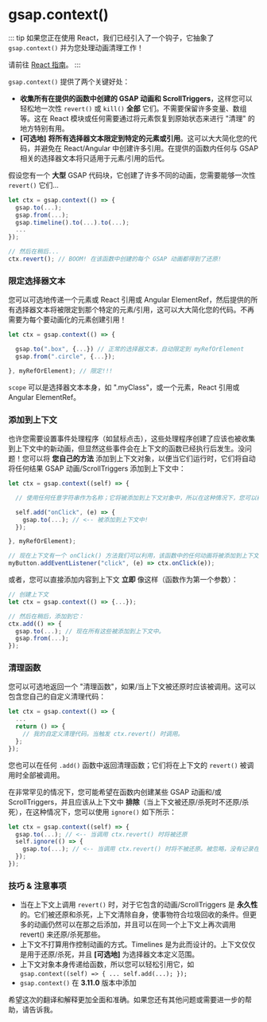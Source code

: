 # gsap.context()

::: tip
如果您正在使用 React，我们已经引入了一个钩子，它抽象了 `gsap.context()` 并为您处理动画清理工作！

请前往 [React 指南](https://gsap.com/resources/React/)。
:::

`gsap.context()` 提供了两个关键好处：

- **收集所有在提供的函数中创建的 GSAP 动画和 ScrollTriggers**，这样您可以轻松地一次性 `revert()` 或 `kill()` **全部** 它们。不需要保留许多变量、数组等。这在 React 模块或任何需要通过将元素恢复到原始状态来进行 "清理" 的地方特别有用。
- **[可选地]** **将所有选择器文本限定到特定的元素或引用**。这可以大大简化您的代码，并避免在 React/Angular 中创建许多引用。在提供的函数内任何与 GSAP 相关的选择器文本将只适用于元素/引用的后代。

假设您有一个 **大型** GSAP 代码块，它创建了许多不同的动画，您需要能够一次性 `revert()` 它们...

```javascript
let ctx = gsap.context(() => {
  gsap.to(...);
  gsap.from(...);
  gsap.timeline().to(...).to(...);
  ...
});

// 然后在稍后...
ctx.revert(); // BOOM! 在该函数中创建的每个 GSAP 动画都得到了还原!
```

### 限定选择器文本

您可以可选地传递一个元素或 React 引用或 Angular ElementRef，然后提供的所有选择器文本将被限定到那个特定的元素/引用，这可以大大简化您的代码。不再需要为每个要动画化的元素创建引用！

```javascript
let ctx = gsap.context(() => {

  gsap.to(".box", {...}) // 正常的选择器文本，自动限定到 myRefOrElement
  gsap.from(".circle", {...});

}, myRefOrElement); // 限定!!!
```

`scope` 可以是选择器文本本身，如 ".myClass"，或一个元素，React 引用或 Angular ElementRef。

### 添加到上下文

也许您需要设置事件处理程序（如鼠标点击），这些处理程序创建了应该也被收集到上下文中的新动画，但显然这些事件会在上下文的函数已经执行后发生。没问题！您可以将 **您自己的方法** 添加到上下文对象，以便当它们运行时，它们将自动将任何结果 GSAP 动画/ScrollTriggers 添加到上下文中：

```javascript
let ctx = gsap.context((self) => {

  // 使用任何任意字符串作为名称；它将被添加到上下文对象中，所以在这种情况下，您可以稍后调用 ctx.onClick()...

  self.add("onClick", (e) => {
    gsap.to(...); // <-- 被添加到上下文中!
  });

}, myRefOrElement);

// 现在上下文有一个 onClick() 方法我们可以利用，该函数中的任何动画将被添加到上下文中
myButton.addEventListener("click", (e) => ctx.onClick(e));

```

或者，您可以直接添加内容到上下文 **立即** 像这样（函数作为第一个参数）：

```javascript
// 创建上下文
let ctx = gsap.context(() => {...});

// 然后在稍后，添加到它：
ctx.add(() => {
  gsap.to(...); // 现在所有这些被添加到上下文中。
  gsap.from(...);
});

```

### 清理函数

您可以可选地返回一个 "清理函数"，如果/当上下文被还原时应该被调用。这可以包含您自己的自定义清理代码：

```javascript
let ctx = gsap.context(() => {
  ...
  return () => {
    // 我的自定义清理代码。当触发 ctx.revert() 时调用。
  };
});

```

您也可以在任何 `.add()` 函数中返回清理函数；它们将在上下文的 `revert()` 被调用时全部被调用。

在非常罕见的情况下，您可能希望在函数内创建某些 GSAP 动画和/或 ScrollTriggers，并且应该从上下文中 **排除**（当上下文被还原/杀死时不还原/杀死），在这种情况下，您可以使用 `ignore()` 如下所示：

```javascript
let ctx = gsap.context((self) => {
  gsap.to(...); // <-- 当调用 ctx.revert() 时将被还原
  self.ignore(() => {
    gsap.to(...); // <-- 当调用 ctx.revert() 时将不被还原。被忽略，没有记录在上下文中。
  });
});

```

### 技巧 & 注意事项

- 当在上下文上调用 `revert()` 时，对于它包含的动画/ScrollTriggers 是 **永久性** 的。它们被还原和杀死，上下文清除自身，使事物符合垃圾回收的条件。但更多的动画仍然可以在那之后添加，并且可以在同一个上下文上再次调用 revert() 来还原/杀死那些。
- 上下文不打算用作控制动画的方式。Timelines 是为此而设计的。上下文仅仅是用于还原/杀死，并且 **[可选地]** 为选择器文本定义范围。
- 上下文对象本身传递给函数，所以您可以轻松引用它，如 `gsap.context((self) => { ... self.add(...); });`
- `gsap.context()` 在 **3.11.0** 版本中添加

希望这次的翻译和解释更加全面和准确。如果您还有其他问题或需要进一步的帮助，请告诉我。
